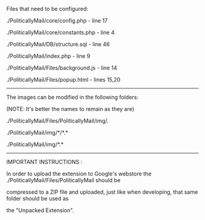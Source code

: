 Files that need to be configured:



./PoliticallyMail/core/config.php       - line 17

./PoliticallyMail/core/constants.php    - line 4

./PoliticallyMail/DB/structure.sql      - line 46

./PoliticallyMail/index.php             - line 9

./PoliticallyMail/Files/background.js   - line 14

./PoliticallyMail/Files/popup.html      - lines 15,20




-----------------------------------------------------





The images can be modified in the following folders:

(NOTE: It's better the names to remain as they are)



./PoliticallyMail/Files/PoliticallyMail/img/*.*

./PoliticallyMail/img/\*/\*.*

./PoliticallyMail/img/\*.*





-----------------------------------------------------





IMPORTANT INSTRUCTIONS :



In order to upload the extension to Google's webstore the ./PoliticallyMail/Files/PoliticallyMail should be

compressed to a ZIP file and uploaded, just like when developing, that same folder should be used as

the "Unpacked Extension".


